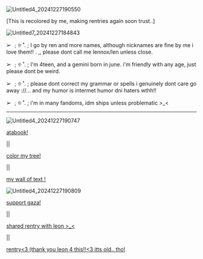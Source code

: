 ![Untitled4_20241227190550](https://github.com/user-attachments/assets/c79987b8-8a26-4ec9-b80c-c900807abd82)

[This is recolored by me, making rentries again soon trust..]

![Untitled7_20241227184843](https://github.com/user-attachments/assets/5b921983-c920-440b-a9a5-2ee6a922818d)

➢ ﹔୭ ˚. ; I go by ren and more names, although nicknames are fine by me i love them!! . ,, please dont call me lennox/len unless close.

➢ ﹔୭ ˚. ; I'm 4teen, and a gemini born in june. i'm friendly with any age, just please dont be weird.

➢ ﹔୭ ˚. ; please dont correct my grammar or spells i genuinely dont care go away ://... and my humor is intermet humor dni haters wthh!!

➢ ﹔୭ ˚. ; i'm in many fandoms, idm ships unless problematic >_<



---



![Untitled4_20241227190747](https://github.com/user-attachments/assets/bc40ab1c-040d-4ed2-bee9-140f37349ed4)




 [atabook!](https://callmeyourangel.atabook.org/)
 
|| 

[color my tree!](https://colormytree.me/2024/01JEB5ERZQF90G9505BHQZKS9S)

||

[my wall of text !](https://walloftext.co/gay-men-at-your-area)


![Untitled4_20241227190809](https://github.com/user-attachments/assets/ca4eaffc-25cb-441d-bfaa-fb3dd98a346f)


[support gaza!](https://rentry.co/hearts4gaza)

||

[shared rentry with leon >_<](https://rentry.co/sharedbetweengays)

||

[rentry<3 (thank you leon 4 this!!<3 itts old.. tho!](https://rentry.co/kai-angel)

